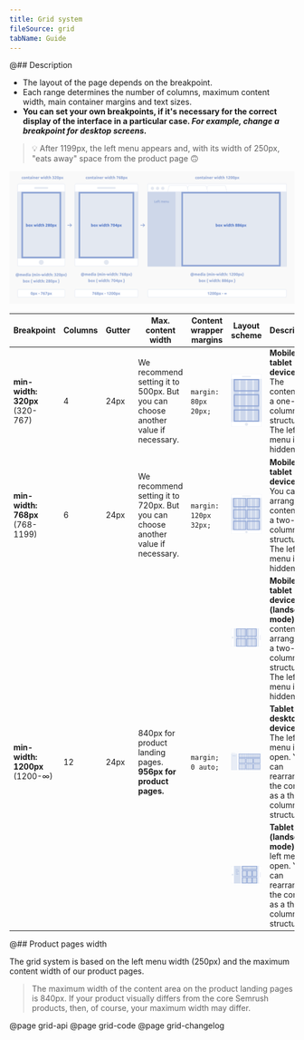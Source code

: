 ```yaml
---
title: Grid system
fileSource: grid
tabName: Guide
---
```


@## Description

- The layout of the page depends on the breakpoint.
- Each range determines the number of columns, maximum content width, main container margins and text sizes.
- **You can set your own breakpoints, if it's necessary for the correct display of the interface in a particular case. _For example, change a breakpoint for desktop screens._**

> 💡 After 1199px, the left menu appears and, with its width of 250px, "eats away" space from the product page 🙃

![breakpoints-scheme](static/scheme.png)

| Breakpoint                      | Columns | Gutter | Max. content width                                                               | Content wrapper margins | Layout scheme                                             | Description                                                                                                               |
| ------------------------------- | ------- | ------ | -------------------------------------------------------------------------------- | ----------------------- | --------------------------------------------------------- | ------------------------------------------------------------------------------------------------------------------------- |
| **min-width: 320px** (320-767)  | 4       | 24px   | We recommend setting it to 500px. But you can choose another value if necessary. | `margin: 80px 20px;`    | ![320 breakpoint](static/breakpoints-320.png)             | **Mobile & tablet devices**. The content has a one-column structure. The left menu is hidden.                             |
| **min-width: 768px** (768-1199) | 6       | 24px   | We recommend setting it to 720px. But you can choose another value if necessary. | `margin: 120px 32px;`   | ![768 breakpoint](static/breakpoints-768.png)             | **Mobile & tablet devices**. You can arrange the content as a two-column structure. The left menu is hidden.              |
|                                 |         |        |                                                                                  |                         | ![768 breakpoint](static/breakpoints-768-landscape.png)   | **Mobile & tablet devices (landscape mode)**. The content is arranged as a two-column structure. The left menu is hidden. |
| **min-width: 1200px** (1200-∞)  | 12      | 24px   | 840px for product landing pages. **956px for product pages.**                    | `margin; 0 auto;`       | ![1200px breakpoint](static/breakpoints-1200.png)         | **Tablet & desktop devices**. The left menu is open. You can rearrange the content as a three-column structure.           |
|                                 |         |        |                                                                                  |                         | ![1200 breakpoint](static/breakpoints-1200-landscape.png) | **Tablet (landscape mode)**. The left menu is open. You can rearrange the content as a three-column structure.            |

@## Product pages width

The grid system is based on the left menu width (250px) and the maximum content width of our product pages.

> The maximum width of the content area on the product landing pages is 840px. If your product visually differs from the core Semrush products, then, of course, your maximum width may differ.

@page grid-api
@page grid-code
@page grid-changelog
